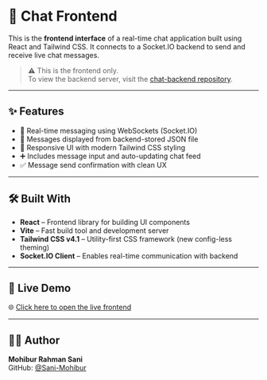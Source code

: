 # 📨 Chat Frontend

This is the **frontend interface** of a real-time chat application built using React and Tailwind CSS. It connects to a Socket.IO backend to send and receive live chat messages.

> ⚠️ This is the frontend only.  
> To view the backend server, visit the [chat-backend repository](https://github.com/Sani-Mohibur/chat-backend).

---

## ✨ Features

- 🔄 Real-time messaging using WebSockets (Socket.IO)
- 💾 Messages displayed from backend-stored JSON file
- 📱 Responsive UI with modern Tailwind CSS styling
- ➕ Includes message input and auto-updating chat feed
- ✅ Message send confirmation with clean UX

---

## 🛠️ Built With

- **React** – Frontend library for building UI components  
- **Vite** – Fast build tool and development server  
- **Tailwind CSS v4.1** – Utility-first CSS framework (new config-less theming)  
- **Socket.IO Client** – Enables real-time communication with backend  

---

## 🚀 Live Demo

🌐 [Click here to open the live frontend](https://chat-frontend-self-seven.vercel.app)

---

## 🧑‍💻 Author

**Mohibur Rahman Sani**  
GitHub: [@Sani-Mohibur](https://github.com/Sani-Mohibur)
